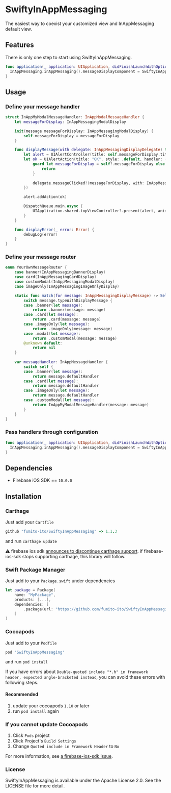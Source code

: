 # SwiftyInAppMessaging

The easiest way to coexist your customized view and InAppMessaging default view.  

## Features

There is only one step to start using SwiftyInAppMessaging.

```swift
func application(_ application: UIApplication, didFinishLaunchWithOptions launchOptions: [UIApplication.LaunchOptionsKey: Any]?) -> Bool {
  InAppMessaging.inAppMessaging().messageDisplayComponent = SwiftyInAppMessaging()
}
```

## Usage

### Define your message handler

```swift
struct InAppMyModalMessageHandler: InAppModalMessageHandler {
    let messageForDisplay: InAppMessagingModalDisplay

    init(message messageForDisplay: InAppMessagingModalDisplay) {
        self.messageForDisplay = messageForDisplay
    }

    func displayMessage(with delegate: InAppMessagingDisplayDelegate) throws {
        let alert = UIAlertController(title: self.messageForDisplay.title)
        let ok = UIAlertAction(title: "OK", style: .default, handler: { [weak self] _ in
            guard let messageForDisplay = self?.messageForDisplay else {
                return
            }
            
            delegate.messageClicked?(messageForDisplay, with: InAppMessagingAction(actionText: "OK", actionURL: nil)
        })

        alert.addAction(ok)

        DispatchQueue.main.async {
            UIApplication.shared.topViewController?.present(alert, animated: true, completion: nil)
        }
    }

    func displayError(_ error: Error) {
        debugLog(error)
    }
}
```

### Define your message router

```swift
enum YourOwnMessageRouter {
    case banner(InAppMessagingBannerDisplay)
    case card(InAppMessagingCardDisplay)
    case customModal(InAppMessagingModalDisplay)
    case imageOnly(InAppMessagingImageOnlyDisplay)

    static func match(for message: InAppMessagingDisplayMessage) -> Self? {
        switch message.typeWithDisplayMessage {
        case .banner(let message):
            return .banner(message: message)
        case .card(let message):
            return .card(message: message)
        case .imageOnly(let message):
            return .imageOnly(message: message)
        case .modal(let message):
            return .customModal(message: message)
        @unknown default:
            return nil
    }
    
    var messageHandler: InAppMessageHandler {
        switch self {
        case .banner(let message):
            return message.defaultHandler
        case .card(let message):
            return message.defaultHandler
        case .imageOnly(let message):
            return message.defaultHandler
        case .customModal(let message):
            return InAppMyModalMessageHandler(message: message)
        }
    }
}
```

### Pass handlers through configuration

```swift
func application(_ application: UIApplication, didFinishLaunchWithOptions launchOptions: [UIApplication.LaunchOptionsKey: Any]?) -> Bool {
  InAppMessaging.inAppMessaging().messageDisplayComponent = SwiftyInAppMessaging<YourOwnMessageRouter>()
}
```

## Dependencies

- Firebase iOS SDK == `10.0.0`

## Installation

### Carthage

Just add your `Cartfile`

```ruby
github "fumito-ito/SwiftyInAppMessaging" ~> 1.1.3
```

and run `carthage update`

:warning: firebase ios sdk [announces to discontinue carthage support](https://github.com/firebase/firebase-ios-sdk/discussions/7129). if firebase-ios-sdk stops supporting carthage, this library will follow.

### Swift Package Manager

Just add to your `Package.swift` under dependencies

```swift
let package = Package(
    name: "MyPackage",
    products: [...],
    dependencies: [
        .package(url: "https://github.com/fumito-ito/SwiftyInAppMessaging.git", .upToNextMajor(from: "1.1.3"))
    ]
)
```

### Cocoapods

Just add to your `Podfile`

```ruby
pod 'SwiftyInAppMessaging'
```

and run `pod install`

If you have errors about `Double-quoted include "*.h" in framework header, expected angle-bracketed instead`, you can avoid these errors with following steps.

#### Recommended

1. update your cocoapods `1.10` or later
1. run `pod install` again

### If you cannot update Cocoapods

1. Click `Pods` project
1. Click Project's `Build Settings`
1. Change `Quoted include in Framework Header` to `No`

For more information, see [a firebase-ios-sdk issue](https://github.com/firebase/firebase-ios-sdk/issues/5987).

### License

SwiftyInAppMessaging is available under the Apache License 2.0. See the LICENSE file for more detail.
